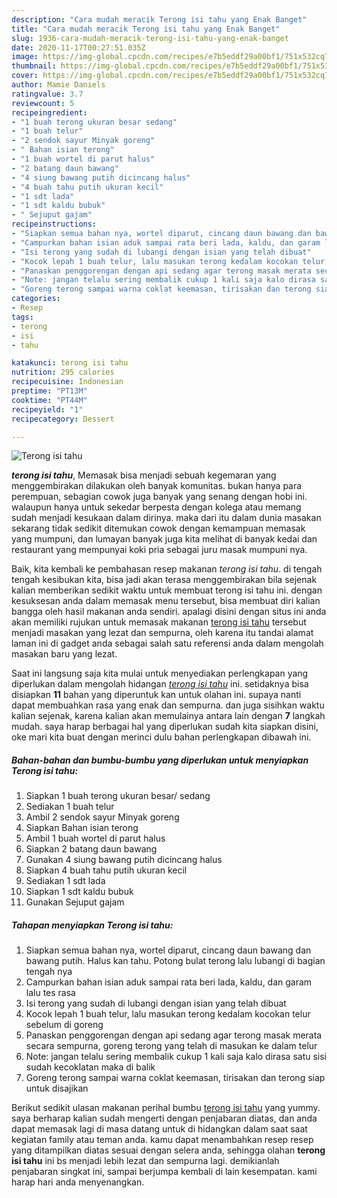 ```yaml
---
description: "Cara mudah meracik Terong isi tahu yang Enak Banget"
title: "Cara mudah meracik Terong isi tahu yang Enak Banget"
slug: 1936-cara-mudah-meracik-terong-isi-tahu-yang-enak-banget
date: 2020-11-17T00:27:51.035Z
image: https://img-global.cpcdn.com/recipes/e7b5eddf29a00bf1/751x532cq70/terong-isi-tahu-foto-resep-utama.jpg
thumbnail: https://img-global.cpcdn.com/recipes/e7b5eddf29a00bf1/751x532cq70/terong-isi-tahu-foto-resep-utama.jpg
cover: https://img-global.cpcdn.com/recipes/e7b5eddf29a00bf1/751x532cq70/terong-isi-tahu-foto-resep-utama.jpg
author: Mamie Daniels
ratingvalue: 3.7
reviewcount: 5
recipeingredient:
- "1 buah terong ukuran besar sedang"
- "1 buah telur"
- "2 sendok sayur Minyak goreng"
- " Bahan isian terong"
- "1 buah wortel di parut halus"
- "2 batang daun bawang"
- "4 siung bawang putih dicincang halus"
- "4 buah tahu putih ukuran kecil"
- "1 sdt lada"
- "1 sdt kaldu bubuk"
- " Sejuput gajam"
recipeinstructions:
- "Siapkan semua bahan nya, wortel diparut, cincang daun bawang dan bawang putih. Halus kan tahu. Potong bulat terong lalu lubangi di bagian tengah nya"
- "Campurkan bahan isian aduk sampai rata beri lada, kaldu, dan garam lalu tes rasa"
- "Isi terong yang sudah di lubangi dengan isian yang telah dibuat"
- "Kocok lepah 1 buah telur, lalu masukan terong kedalam kocokan telur sebelum di goreng"
- "Panaskan penggorengan dengan api sedang agar terong masak merata secara sempurna, goreng terong yang telah di masukan ke dalam telur"
- "Note: jangan telalu sering membalik cukup 1 kali saja kalo dirasa satu sisi sudah kecoklatan maka di balik"
- "Goreng terong sampai warna coklat keemasan, tirisakan dan terong siap untuk disajikan"
categories:
- Resep
tags:
- terong
- isi
- tahu

katakunci: terong isi tahu 
nutrition: 295 calories
recipecuisine: Indonesian
preptime: "PT13M"
cooktime: "PT44M"
recipeyield: "1"
recipecategory: Dessert

---
```



![Terong isi tahu](https://img-global.cpcdn.com/recipes/e7b5eddf29a00bf1/751x532cq70/terong-isi-tahu-foto-resep-utama.jpg)

<b><i>terong isi tahu</i></b>, Memasak bisa menjadi sebuah kegemaran yang menggembirakan dilakukan oleh banyak komunitas. bukan hanya para perempuan, sebagian cowok juga banyak yang senang dengan hobi ini. walaupun hanya untuk sekedar berpesta dengan kolega atau memang sudah menjadi kesukaan dalam dirinya. maka dari itu dalam dunia masakan sekarang tidak sedikit ditemukan cowok dengan kemampuan memasak yang mumpuni, dan lumayan banyak juga kita melihat di banyak kedai dan restaurant yang mempunyai koki pria sebagai juru masak mumpuni nya.



Baik, kita kembali ke pembahasan resep makanan <i>terong isi tahu</i>. di tengah tengah kesibukan kita, bisa jadi akan terasa menggembirakan bila sejenak kalian memberikan sedikit waktu untuk membuat terong isi tahu ini. dengan kesuksesan anda dalam memasak menu tersebut, bisa membuat diri kalian bangga oleh hasil makanan anda sendiri. apalagi disini dengan situs ini anda akan memiliki rujukan untuk memasak makanan <u>terong isi tahu</u> tersebut menjadi masakan yang lezat dan sempurna, oleh karena itu tandai alamat laman ini di gadget anda sebagai salah satu referensi anda dalam mengolah masakan baru yang lezat.


Saat ini langsung saja kita mulai untuk menyediakan perlengkapan yang diperlukan dalam mengolah hidangan <u><i>terong isi tahu</i></u> ini. setidaknya bisa disiapkan <b>11</b> bahan yang diperuntuk kan untuk olahan ini. supaya nanti dapat membuahkan rasa yang enak dan sempurna. dan juga sisihkan waktu kalian sejenak, karena kalian akan memulainya antara lain dengan <b>7</b> langkah mudah. saya harap berbagai hal yang diperlukan sudah kita siapkan disini, oke mari kita buat dengan merinci dulu bahan perlengkapan dibawah ini.

<!--inarticleads1-->

##### Bahan-bahan dan bumbu-bumbu yang diperlukan untuk menyiapkan Terong isi tahu:

1. Siapkan 1 buah terong ukuran besar/ sedang
1. Sediakan 1 buah telur
1. Ambil 2 sendok sayur Minyak goreng
1. Siapkan  Bahan isian terong
1. Ambil 1 buah wortel di parut halus
1. Siapkan 2 batang daun bawang
1. Gunakan 4 siung bawang putih dicincang halus
1. Siapkan 4 buah tahu putih ukuran kecil
1. Sediakan 1 sdt lada
1. Siapkan 1 sdt kaldu bubuk
1. Gunakan  Sejuput gajam




<!--inarticleads2-->

##### Tahapan menyiapkan Terong isi tahu:

1. Siapkan semua bahan nya, wortel diparut, cincang daun bawang dan bawang putih. Halus kan tahu. Potong bulat terong lalu lubangi di bagian tengah nya
1. Campurkan bahan isian aduk sampai rata beri lada, kaldu, dan garam lalu tes rasa
1. Isi terong yang sudah di lubangi dengan isian yang telah dibuat
1. Kocok lepah 1 buah telur, lalu masukan terong kedalam kocokan telur sebelum di goreng
1. Panaskan penggorengan dengan api sedang agar terong masak merata secara sempurna, goreng terong yang telah di masukan ke dalam telur
1. Note: jangan telalu sering membalik cukup 1 kali saja kalo dirasa satu sisi sudah kecoklatan maka di balik
1. Goreng terong sampai warna coklat keemasan, tirisakan dan terong siap untuk disajikan




Berikut sedikit ulasan makanan perihal bumbu <u>terong isi tahu</u> yang yummy. saya berharap kalian sudah mengerti dengan penjabaran diatas, dan anda dapat memasak lagi di masa datang untuk di hidangkan dalam saat saat kegiatan family atau teman anda. kamu dapat menambahkan resep resep yang ditampilkan diatas sesuai dengan selera anda, sehingga olahan <b>terong isi tahu</b> ini bs menjadi lebih lezat dan sempurna lagi. demikianlah penjabaran singkat ini, sampai berjumpa kembali di lain kesempatan. kami harap hari anda menyenangkan.
